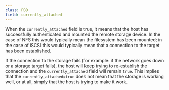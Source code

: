 ```yaml
---
class: PBD
field: currently_attached
---
```


When the `currently_attached` field is true, it means that the host has
successfully authenticated and mounted the remote storage device. In
the case of NFS this would typically mean the filesystem has been mounted;
in the case of iSCSI this would typically mean that a connection to the
target has been established.

If the connection to the storage fails (for example: if the network goes
down or a storage target fails), the host will keep trying to re-establish
the connection and the `currently_attached` field will remain `true`.
This implies that the `currently_attached=true` does not mean that the
storage is working well, or at all, simply that the host is trying to make
it work.

